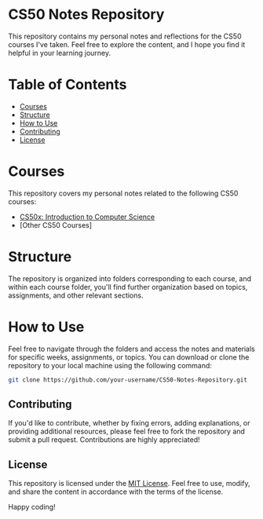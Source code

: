 # CS50 Notes Repository

This repository contains my personal notes and reflections for the CS50 courses I've taken. Feel free to explore the content, and I hope you find it helpful in your learning journey.

# Table of Contents

- [Courses](#courses)
- [Structure](#structure)
- [How to Use](#how-to-use)
- [Contributing](#contributing)
- [License](#license)

# Courses

This repository covers my personal notes related to the following CS50 courses:

- [CS50x: Introduction to Computer Science](#https://cs50.harvard.edu/x/2024/)
- [Other CS50 Courses]

# Structure

The repository is organized into folders corresponding to each course, and within each course folder, you'll find further organization based on topics, assignments, and other relevant sections.

# How to Use

Feel free to navigate through the folders and access the notes and materials for specific weeks, assignments, or topics. You can download or clone the repository to your local machine using the following command:

```bash
git clone https://github.com/your-username/CS50-Notes-Repository.git
```

## Contributing

If you'd like to contribute, whether by fixing errors, adding explanations, or providing additional resources, please feel free to fork the repository and submit a pull request. Contributions are highly appreciated!

## License

This repository is licensed under the [MIT License](LICENSE). Feel free to use, modify, and share the content in accordance with the terms of the license.

Happy coding!
